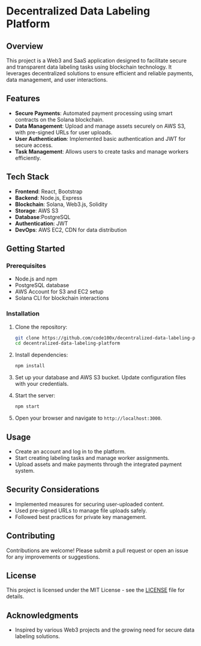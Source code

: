 # Decentralized Data Labeling Platform

## Overview
This project is a Web3 and SaaS application designed to facilitate secure and transparent data labeling tasks using blockchain technology. It leverages decentralized solutions to ensure efficient and reliable payments, data management, and user interactions.

## Features
- **Secure Payments**: Automated payment processing using smart contracts on the Solana blockchain.
- **Data Management**: Upload and manage assets securely on AWS S3, with pre-signed URLs for user uploads.
- **User Authentication**: Implemented basic authentication and JWT for secure access.
- **Task Management**: Allows users to create tasks and manage workers efficiently.

## Tech Stack
- **Frontend**: React, Bootstrap
- **Backend**: Node.js, Express
- **Blockchain**: Solana, Web3.js, Solidity
- **Storage**: AWS S3
- **Database**:PostgreSQL
- **Authentication**: JWT
- **DevOps**: AWS EC2, CDN for data distribution

## Getting Started

### Prerequisites
- Node.js and npm
- PostgreSQL database
- AWS Account for S3 and EC2 setup
- Solana CLI for blockchain interactions

### Installation
1. Clone the repository:
   ```bash
   git clone https://github.com/code100x/decentralized-data-labeling-platform.git
   cd decentralized-data-labeling-platform
   ```

2. Install dependencies:
   ```bash
   npm install
   ```

3. Set up your database and AWS S3 bucket. Update configuration files with your credentials.

4. Start the server:
   ```bash
   npm start
   ```

5. Open your browser and navigate to `http://localhost:3000`.

## Usage
- Create an account and log in to the platform.
- Start creating labeling tasks and manage worker assignments.
- Upload assets and make payments through the integrated payment system.

## Security Considerations
- Implemented measures for securing user-uploaded content.
- Used pre-signed URLs to manage file uploads safely.
- Followed best practices for private key management.

## Contributing
Contributions are welcome! Please submit a pull request or open an issue for any improvements or suggestions.

## License
This project is licensed under the MIT License - see the [LICENSE](LICENSE) file for details.

## Acknowledgments
- Inspired by various Web3 projects and the growing need for secure data labeling solutions.
